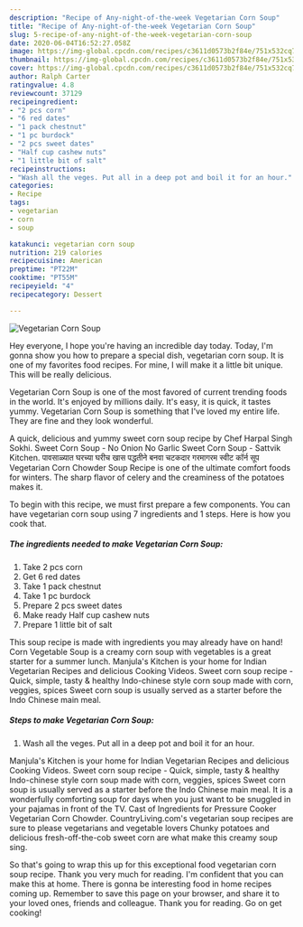 ```yaml
---
description: "Recipe of Any-night-of-the-week Vegetarian Corn Soup"
title: "Recipe of Any-night-of-the-week Vegetarian Corn Soup"
slug: 5-recipe-of-any-night-of-the-week-vegetarian-corn-soup
date: 2020-06-04T16:52:27.058Z
image: https://img-global.cpcdn.com/recipes/c3611d0573b2f84e/751x532cq70/vegetarian-corn-soup-recipe-main-photo.jpg
thumbnail: https://img-global.cpcdn.com/recipes/c3611d0573b2f84e/751x532cq70/vegetarian-corn-soup-recipe-main-photo.jpg
cover: https://img-global.cpcdn.com/recipes/c3611d0573b2f84e/751x532cq70/vegetarian-corn-soup-recipe-main-photo.jpg
author: Ralph Carter
ratingvalue: 4.8
reviewcount: 37129
recipeingredient:
- "2 pcs corn"
- "6 red dates"
- "1 pack chestnut"
- "1 pc burdock"
- "2 pcs sweet dates"
- "Half cup cashew nuts"
- "1 little bit of salt"
recipeinstructions:
- "Wash all the veges. Put all in a deep pot and boil it for an hour."
categories:
- Recipe
tags:
- vegetarian
- corn
- soup

katakunci: vegetarian corn soup 
nutrition: 219 calories
recipecuisine: American
preptime: "PT22M"
cooktime: "PT55M"
recipeyield: "4"
recipecategory: Dessert

---
```



![Vegetarian Corn Soup](https://img-global.cpcdn.com/recipes/c3611d0573b2f84e/751x532cq70/vegetarian-corn-soup-recipe-main-photo.jpg)

Hey everyone, I hope you're having an incredible day today. Today, I'm gonna show you how to prepare a special dish, vegetarian corn soup. It is one of my favorites food recipes. For mine, I will make it a little bit unique. This will be really delicious.

Vegetarian Corn Soup is one of the most favored of current trending foods in the world. It's enjoyed by millions daily. It's easy, it is quick, it tastes yummy. Vegetarian Corn Soup is something that I've loved my entire life. They are fine and they look wonderful.

A quick, delicious and yummy sweet corn soup recipe by Chef Harpal Singh Sokhi. Sweet Corn Soup - No Onion No Garlic Sweet Corn Soup - Sattvik Kitchen. पावसाळ्यात घरच्या घरीच खास पद्धतीने बनवा चटकदार गरमागरम स्वीट कॉर्न सूप Vegetarian Corn Chowder Soup Recipe is one of the ultimate comfort foods for winters. The sharp flavor of celery and the creaminess of the potatoes makes it.


To begin with this recipe, we must first prepare a few components. You can have vegetarian corn soup using 7 ingredients and 1 steps. Here is how you cook that.

<!--inarticleads1-->

##### The ingredients needed to make Vegetarian Corn Soup:

1. Take 2 pcs corn
1. Get 6 red dates
1. Take 1 pack chestnut
1. Take 1 pc burdock
1. Prepare 2 pcs sweet dates
1. Make ready Half cup cashew nuts
1. Prepare 1 little bit of salt


This soup recipe is made with ingredients you may already have on hand! Corn Vegetable Soup is a creamy corn soup with vegetables is a great starter for a summer lunch. Manjula&#39;s Kitchen is your home for Indian Vegetarian Recipes and delicious Cooking Videos. Sweet corn soup recipe - Quick, simple, tasty &amp; healthy Indo-chinese style corn soup made with corn, veggies, spices Sweet corn soup is usually served as a starter before the Indo Chinese main meal. 

<!--inarticleads2-->

##### Steps to make Vegetarian Corn Soup:

1. Wash all the veges. Put all in a deep pot and boil it for an hour.


Manjula&#39;s Kitchen is your home for Indian Vegetarian Recipes and delicious Cooking Videos. Sweet corn soup recipe - Quick, simple, tasty &amp; healthy Indo-chinese style corn soup made with corn, veggies, spices Sweet corn soup is usually served as a starter before the Indo Chinese main meal. It is a wonderfully comforting soup for days when you just want to be snuggled in your pajamas in front of the TV. Cast of Ingredients for Pressure Cooker Vegetarian Corn Chowder. CountryLiving.com&#39;s vegetarian soup recipes are sure to please vegetarians and vegetable lovers Chunky potatoes and delicious fresh-off-the-cob sweet corn are what make this creamy soup sing. 

So that's going to wrap this up for this exceptional food vegetarian corn soup recipe. Thank you very much for reading. I'm confident that you can make this at home. There is gonna be interesting food in home recipes coming up. Remember to save this page on your browser, and share it to your loved ones, friends and colleague. Thank you for reading. Go on get cooking!
